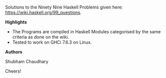 Solutions to the Ninety Nine Haskell Problems given here:
https://wiki.haskell.org/99_questions.

**Highlights**
* The Programs are compiled in Haskell Modules categorised by the same criteria as done on the wiki.
* Tested to work on GHCi 7.6.3 on Linux.

**Authors**

Shubham Chaudhary

Cheers!
